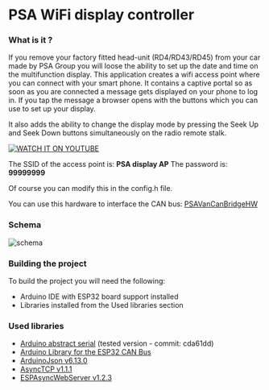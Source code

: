 # PSA WiFi display controller

### What is it ?
If you remove your factory fitted head-unit (RD4/RD43/RD45) from your car made by PSA Group you will loose the ability to set up the date and time on the multifunction display. This application creates a wifi access point where you can connect with your smart phone. It contains a captive portal so as soon as you are connected a message gets displayed on your phone to log in. If you tap the message a browser opens with the buttons which you can use to set up your display.

It also adds the ability to change the display mode by pressing the Seek Up and Seek Down buttons simultaneously on the radio remote stalk.

[![WATCH IT ON YOUTUBE](https://github.com/morcibacsi/PSAWifiDisplayControl/raw/master/images/youtube_preview.png)](https://www.youtube.com/watch?v=8nrd7SJgO-M "Watch it on YouTube")

The SSID of the access point is: **PSA display AP**
The password is: **99999999**

Of course you can modify this in the config.h file.

You can use this hardware to interface the CAN bus: [PSAVanCanBridgeHW][psavancanbridgehw]

### Schema

![schema](https://github.com/morcibacsi/PSAWifiDisplayControl/raw/master/images/schema.jpg)

### Building the project

To build the project you will need the following:

 - Arduino IDE with ESP32 board support installed
 - Libraries installed from the Used libraries section

### Used libraries

- [Arduino abstract serial][lib_abstract_serial] (tested version - commit: cda61dd)
- [Arduino Library for the ESP32 CAN Bus][lib_esp32_can]
- [ArduinoJson v6.13.0][lib_arduino_json]
- [AsyncTCP v1.1.1][lib_async_tcp]
- [ESPAsyncWebServer  v1.2.3][lib_esp_async_webserver]

[lib_abstract_serial]: https://github.com/computergeek125/arduino-abstract-serial
[lib_esp32_can]: https://github.com/morcibacsi/ESP32-Arduino-CAN/tree/fix/can_cfg_to_constructor
[lib_arduino_json]: https://github.com/bblanchon/ArduinoJson.git
[lib_async_tcp]: https://github.com/me-no-dev/AsyncTCP
[lib_esp_async_webserver]: https://github.com/me-no-dev/ESPAsyncWebServer
[psavancanbridgehw]: https://github.com/morcibacsi/PSAVanCanBridgeHW
